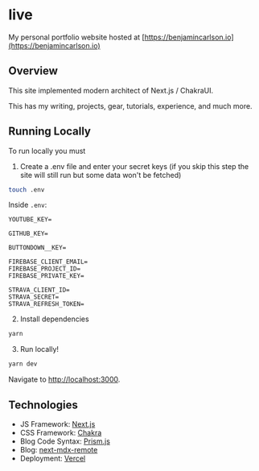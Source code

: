 
# live

My personal portfolio website hosted at [https://benjamincarlson.io](https://benjamincarlson.io)

## Overview
This site implemented modern architect of Next.js / ChakraUI.

This has my writing, projects, gear, tutorials, experience, and much more.

## Running Locally

To run locally you must

1. Create a .env file and enter your secret keys (if you skip this step the site will still run but some data won't be fetched)

```bash
touch .env
```

Inside ```.env```:

```
YOUTUBE_KEY=

GITHUB_KEY=

BUTTONDOWN__KEY=

FIREBASE_CLIENT_EMAIL=
FIREBASE_PROJECT_ID=
FIREBASE_PRIVATE_KEY=

STRAVA_CLIENT_ID=
STRAVA_SECRET=
STRAVA_REFRESH_TOKEN=
```

2. Install dependencies

```bash
yarn
```

3. Run locally!

```bash
yarn dev
```

Navigate to [http://localhost:3000](http://localhost:3000).

## Technologies

- JS Framework: [Next.js](https://nextjs.org/)
- CSS Framework: [Chakra](https://chakra-ui.com/)
- Blog Code Syntax: [Prism.js](https://prismjs.com/)
- Blog: [next-mdx-remote](https://github.com/hashicorp/next-mdx-remote)
- Deployment: [Vercel](https://vercel.com/)

